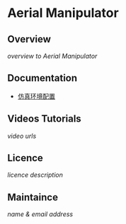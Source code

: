 #  Aerial Manipulator

## Overview

*overview to Aerial Manipulator*

## Documentation

- [仿真环境配置](./docs/1.md)

## Videos Tutorials

*video urls*

## Licence

*licence description*

## Maintaince

*name & email address*
